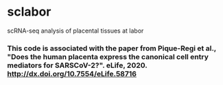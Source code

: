 # sclabor
scRNA-seq analysis of placental tissues at labor

### This code is associated with the paper from Pique-Regi et al., "Does the human placenta express the canonical cell entry mediators for SARSCoV-2?". eLife, 2020. http://dx.doi.org/10.7554/eLife.58716
